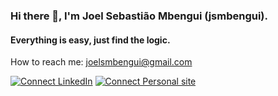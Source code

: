 ### Hi there 👋, I'm Joel Sebastião Mbengui (jsmbengui).

#### Everything is easy, just find the logic.

How to reach me: [joelsmbengui@gmail.com](mailto:joelsmbengui@gmail.com)

[![Connect LinkedIn](https://img.shields.io/badge/LinkedIn-informational?style=social&logo=linkedin)](https://www.linkedin.com/in/joel-sebastião-mbengui/)
[![Connect Personal site](https://img.shields.io/badge/personal-site-%23083248)](https://joelmbengui.vercel.app/)

